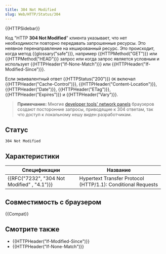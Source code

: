 ```yaml
---
title: 304 Not Modified
slug: Web/HTTP/Status/304
---
```


{{HTTPSidebar}}

Код "HTTP **304 Not Modified**" клиента указывает, что нет необходимости повторно передавать запрошенные ресурсы. Это неявное перенаправление на кешированный ресурс. Это происходит, когда метод {{glossary("safe")}}, например {{HTTPMethod("GET")}} или {{HTTPMethod("HEAD")}} запрос или когда запрос является условным и использует {{HTTPHeader("If-None-Match")}} или {{HTTPHeader("If-Modified-Since")}}.

Если эквивалентный ответ {{HTTPStatus("200")}} `OK` включал {{HTTPHeader("Cache-Control")}}, {{HTTPHeader("Content-Location")}}, {{HTTPHeader("Date")}}, {{HTTPHeader("ETag")}}, {{HTTPHeader("Expires")}} и {{HTTPHeader("Vary")}}.

> **Примечание:** Многие [developer tools' network panels](/ru/docs/Tools/Network_Monitor) браузеров создают посторонние запросы, приводящие к 304 ответам, так что доступ к локальному кешу виден разработчикам.

## Статус

```
304 Not Modified
```

## Характеристики

| Спецификации                                | Название                                                     |
| ------------------------------------------- | ------------------------------------------------------------ |
| {{RFC("7232", "304 Not Modified" , "4.1")}} | Hypertext Transfer Protocol (HTTP/1.1): Conditional Requests |

## Совместимость с браузером

{{Compat}}

## Смотрите также

- {{HTTPHeader("If-Modified-Since")}}
- {{HTTPHeader("If-None-Match")}}
